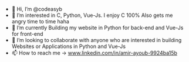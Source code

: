 - 👋 Hi, I’m @codeasyb
- 👀 I’m interested in C, Python, Vue-Js. I enjoy C 100% Also gets me angry time to time haha
- 🌱 I’m currently Building my website in Python for back-end and Vue-Js for front-end
- 💞️ I’m looking to collaborate with anyone who are interested in building Websites or Applications in Python and Vue-Js
- 📫 How to reach me -> www.linkedin.com/in/amir-ayoub-9924ba15b

<!---
codeasyb/codeasyb is a ✨ special ✨ repository because its `README.md` (this file) appears on your GitHub profile.
You can click the Preview link to take a look at your changes.
--->
